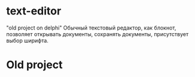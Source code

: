 # text-editor
"old project on delphi"
Обычный текстовый редактор, как блокнот, позволяет открывать документы, сохранять документы, присутствует выбор ширифта.

# Old project

